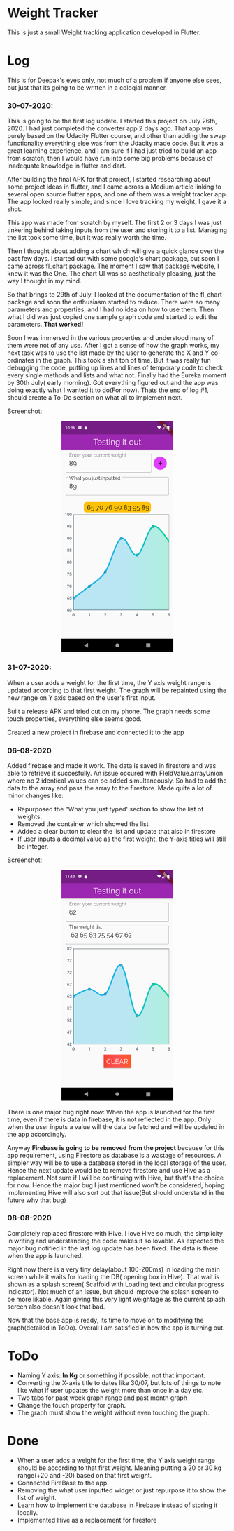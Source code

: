 # Weight Tracker
This is just a small Weight tracking application developed in Flutter. 

# Log
This is for Deepak's eyes only, not much of a problem if anyone else sees, but just that its going to be written in a coloqial manner.

### 30-07-2020:
This is going to be the first log update. I started this project on July 26th, 2020. I had just completed the converter app 2 days ago. That app was purely based on the Udacity Flutter course, and other than adding the swap functionality everything else was from the Udacity made code. But it was a great learning experience, and I am sure if I had just tried to build an app from scratch, then I would have run into some big problems because of inadequate knowledge in flutter and dart.

After building the final APK for that project, I started researching about some project ideas in flutter, and I came across a Medium article linking to several open source flutter apps, and one of them was a weight tracker app. The app looked really simple, and since I love tracking my weight, I gave it a shot.

This app was made from scratch by myself. The first 2 or 3 days I was just tinkering behind taking inputs from the user and storing it to a list. Managing the list took some time, but it was really worth the time.

Then I thought about adding a chart which will give a quick glance over the past few days. I started out with some google's chart package, but soon I came across fl_chart package. The moment I saw that package website, I knew it was the One. The chart UI was so aesthetically pleasing, just the way I thought in my mind.

So that brings to 29th of July. I looked at the documentation of the fl_chart package and soon the enthusiasm started to reduce. There were so many parameters and properties, and I had no idea on how to use them. Then what I did was just copied one sample graph code and started to edit the parameters. **That worked!**

Soon I was immersed in the various properties and understood many of them were not of any use. After I got a sense of how the graph works, my next task was to use the list made by the user to generate the X and Y co-ordinates in the graph. This took a shit ton of time. But it was really fun debugging the code, putting up lines and lines of temporary code to check every single methods and lists and what not. Finally had the Eureka moment by 30th July( early morning). Got everything figured out and the app was doing exactly what I wanted it to do(For now). Thats the end of log #1, should create a To-Do section on what all to implement next.

Screenshot:
<p align="center">
  <img src="screenshots/30-07-2020%2C%20log.png" width="256" hspace="4">
</p>

### 31-07-2020:
When a user adds a weight for the first time, the Y axis weight range is updated according to that first weight. The graph will be repainted using the new range on Y axis based on the user's first input.

Built a release APK and tried out on my phone. The graph needs some touch properties, everything else seems good.

Created a new project in firebase and connected it to the app

### 06-08-2020
Added firebase and made it work. The data is saved in firestore and was able to retrieve it succesfully. An issue occured with FIeldValue.arrayUnion where no 2 identical values can be added simultaneously. So had to add the data to the array and pass the array to the firestore.
Made quite a lot of minor changes like: 
* Repurposed the "What you just typed' section to show the list of weights. 
* Removed the container which showed the list 
* Added a clear button to clear the list and update that also in firestore
* If user inputs a decimal value as the first weight, the Y-axis titles will still be integer.

Screenshot:
<p align="center">
  <img src="screenshots/06-08-2020.png" width="256" hspace="4">
</p>

There is one major bug right now: When the app is launched for the first time, even if there is data in firebase, it is not reflected in the app. Only when the user inputs a value will the data be fetched and will be updated in the app accordingly. 

Anyway **Firebase is going to be removed from the project** because for this app requirement, using Firestore as database is a wastage of resources. A simpler way will be to use a database stored in the local storage of the user. Hence the next update would be to remove firestore and use Hive as a replacement. Not sure if I will be continuing with Hive, but that's the choice for now. Hence the major bug I just mentioned won't be considered, hoping implementing Hive will also sort out that issue(But should understand in the future why that bug)

### 08-08-2020
Completely replaced firestore with Hive. I love Hive so much, the simplicity in writing and understanding the code makes it so lovable. As expected the major bug notified in the last log update has been fixed. The data is there when the app is launched. 

Right now there is a very tiny delay(about 100-200ms) in loading the main screen while it waits for loading the DB( opening box in Hive). That wait is shown as a splash screen( Scaffold with Loading text and circular progress indicator). Not much of an issue, but should improve the splash screen to be more likable. Again giving this very light weightage as the current splash screen also doesn't look that bad.

Now that the base app is ready, its time to move on to modifying the graph(detailed in ToDo). Overall I am satisfied in how the app is turning out.

# ToDo
* Naming Y axis: **In Kg** or something if possible, not that important.
* Converting the X-axis title to dates like 30/07, but lots of things to note like what if user updates the weight more than once in a day etc. 
* Two tabs for past week graph range and past month graph
* Change the touch property for graph.
* The graph must show the weight without even touching the graph.

# Done
* When a user adds a weight for the first time, the Y axis weight range should be according to that first weight. Meaning putting a 20 or 30 kg range(+20 and -20) based on that first weight.
* Connected FireBase to the app.
* Removing the what user inputted widget or just repurpose it to show the list of weight.
* Learn how to implement the database in Firebase instead of storing it locally.
* Implemented Hive as a replacement for firestore

